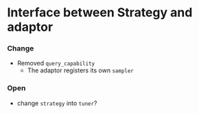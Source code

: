 # Interface between Strategy and adaptor

### Change
- Removed `query_capability`
    - The adaptor registers its own `sampler`


### Open
- change `strategy` into `tuner`?
